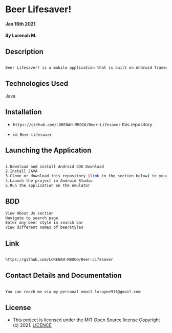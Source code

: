 # Beer Lifesaver!
#### Jan 16th 2021
#### By **Lorenah M.**

## Description

```bash

Beer Lifesaver! is a mobile application that is built on Android framework to allow you to search for information about your favorite beer style using Brewerydb API.

```
## Technologies Used

Java

## Installation
* `https://github.com/LORENAH-MBOGO/Beer-Lifesaver` this repository

* `cd Beer-Lifesaver`

## Launching the Application

```bash

1.Download and install Android SDK Download
2.Install JAVA
3.Clone or download this repository (link in the section below) to your local machine.
4.Launch the project in Android Studio
5.Run the application on the emulator

```

## BDD

```bash
View About Us section
Navigate to search page
Enter any beer style in search bar 
View different names of beerstyles


```

## Link

```bash

https://github.com/LORENAH-MBOGO/Beer-Lifesaver

```

## Contact Details and Documentation

```bash

You can reach me via my personal email lorayne911@gmail.com

```



## License

- This project is licensed under the MIT Open Source license Copyright (c) 2021. [LICENCE](LICENSE)


